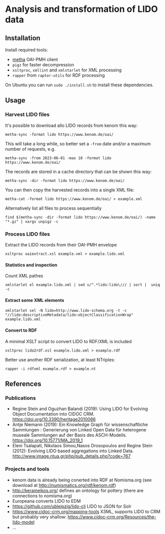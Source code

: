 # Analysis and transformation of LIDO data

## Installation

Install required tools:

- [metha](https://github.com/miku/metha) OAI-PMH client
- `pigz` for faster decompression
- `xsltproc`, `xmllint` and `xmlstarlet` for XML processing
- `rapper` from `raptor-utils` for RDF processing

On Ubuntu you can run `sudo ./install.sh` to install these dependencies.

## Usage

### Harvest LIDO files

It's possible to download allo LIDO records from kenom this way:

    metha-sync -format lido https://www.kenom.de/oai/

This will take a long while, so better set a `-from` date and/or a maximum number of requests, e.g.

    metha-sync -from 2023-06-01 -max 10 -format lido https://www.kenom.de/oai/

The records are stored in a cache directory that can be shown this way:

    metha-sync -dir -format lido https://www.kenom.de/oai/

You can then copy the harvested records into a single XML file:

    metha-cat -format lido https://www.kenom.de/oai/ > example.xml

Alternatively list all files to process sequentially

    find $(metha-sync -dir -format lido https://www.kenom.de/oai/) -name "*.gz" | xargs unpigz -c

### Process LIDO files

Extract the LIDO records from their OAI-PMH envelope

    xsltproc oaiextract.xsl example.xml > example.lido.xml

#### Statistics and inspection
    
Count XML pathes

    xmlstarlet el example.lido.xml | sed s/^.*lido:lido\/// | sort |  uniq -c
    
#### Extract some XML elements

    xmlstarlet sel -N lido=http://www.lido-schema.org -t -c "//lido:descriptiveMetadata/lido:objectClassificationWrap" example.lido.xml 

#### Convert to RDF

A minimal XSLT script to convert LIDO to RDF/XML is included

    xsltproc lido2rdf.xsl example.lido.xml > example.rdf

Better use another RDF serialization, at least NTriples:

    rapper -i rdfxml example.rdf > example.nt

## References

### Publications

- Regine Stein and Oguzhan Balandi (2019): Using LIDO for Evolving Object Documentation into CIDOC CRM. <https://doi.org/10.3390/heritage2010066> 
- Antje Niemann (2019): Ein Knowledge Graph für wissenschaftliche Sammlungen : Generierung von Linked Open Data für heterogene museale Sammlungen auf der Basis des ASCH-Modells. <https://doi.org/10.15771/MA_2019_1> 
- Eleni Tsalapati, Nikolaos Simou,Nasos Drosopoulos and Regine Stein (2012): Evolving LIDO based aggregations into Linked Data. <http://www.image.ntua.gr/php/pub_details.php?code=767>

### Projects and tools

- kenom data is already being conerted into RDF at Nomisma.org (see download at <http://numismatics.org/rdf/kenom.rdf>)
- http://kerameikos.org/ defines an ontology for pottery (there are connections to nomisma.org)
- Europeana converts LIDO to EDM
- <https://github.com/ubleipzig/lido-cli> LIDO to JSON for Solr
- <https://www.cidoc-crm.org/mapping-tools> X3ML, supports LIDO to CRM but probably very shallow: <https://www.cidoc-crm.org/Resources/the-lido-model> 
- ...
